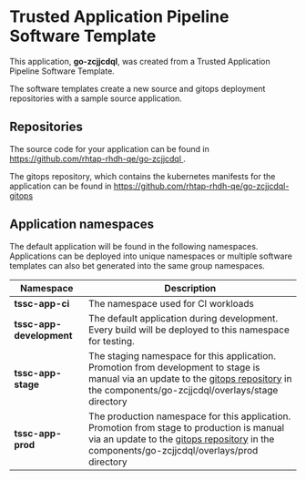 # Trusted Application Pipeline Software Template

This application, **go-zcjjcdql**, was created from a Trusted Application Pipeline Software Template.

The software templates create a new source and gitops deployment repositories with a sample source application. 

## Repositories

The source code for your application can be found in [https://github.com/rhtap-rhdh-qe/go-zcjjcdql ](https://github.com/rhtap-rhdh-qe/go-zcjjcdql ).
 
The gitops repository, which contains the kubernetes manifests for the application can be found in 
[https://github.com/rhtap-rhdh-qe/go-zcjjcdql-gitops ](https://github.com/rhtap-rhdh-qe/go-zcjjcdql-gitops ) 

## Application namespaces 

The default application will be found in the following namespaces. Applications can be deployed into unique namespaces or multiple software templates can also bet generated into the same group namespaces.  

|  Namespace   |  Description   |  
| -------- | -------- |
| **tssc-app-ci** | The namespace used for CI workloads |
| **tssc-app-development** | The default application during development. Every build will be deployed to this namespace for testing. |
| **tssc-app-stage** | The staging namespace for this application. Promotion from development to stage is manual via an update to the [gitops repository](https://github.com/rhtap-rhdh-qe/go-zcjjcdql-gitops ) in the components/go-zcjjcdql/overlays/stage directory |
| **tssc-app-prod** | The production namespace for this application. Promotion from stage to production is manual via an update to the [gitops repository](https://github.com/rhtap-rhdh-qe/go-zcjjcdql-gitops ) in the components/go-zcjjcdql/overlays/prod directory |